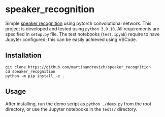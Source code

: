 # speaker_recognition

Simple [speaker recognition](https://en.wikipedia.org/wiki/Speaker_recognition) using pytorch convolutional network. This project is developed and tested using `python 3.9.10`. All requirements are specified in `setup.py` file. The test notebooks (`test.ipynb`) require to have Jupyter configured; this can be easily achieved using VSCode.

## Installation

```
git clone https://github.com/martinandrovich/speaker_recognition
cd speaker_recognition
python -m pip install -e .
```

## Usage

After installing, run the demo script as `python ./demo.py` from the root directory, or use the Jupyter notebooks in the `tests/` directory.
